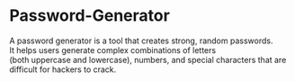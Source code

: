 # Password-Generator
A password generator is a tool that creates strong, random passwords. <br/>It helps users generate complex combinations of letters <br/>(both uppercase and lowercase), numbers, and special characters that are difficult for hackers to crack.
<br/>
